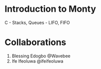 # Introduction to Monty
C - Stacks, Queues - LIFO, FIFO

# Collaborations
1. Blessing Edogbo @Wavebee
2. Ife Ifeoluwa @ifeifeoluwa
